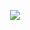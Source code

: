 <p align="center">
  <img src="https://readme-typing-svg.herokuapp.com?font=Fira+Code&weight=600&size=30&pause=1000&color=F70000&center=true&vCenter=true&width=500&lines=Hi,I'm+Hoang+Van👋;Welcome+to+my+profile!">
</p>
<!--
**Vanmai247/vanmai247** is a ✨ _special_ ✨ repository because its `README.md` (this file) appears on your GitHub profile.


## 🌐Socials
[![Instagram](https://img.shields.io/badge/Instagram-%23E4405F.svg?logo=Instagram&logoColor=white)](https://instagram.com/vanmaiz_) 

# 💻Tech Stack
![C++](https://img.shields.io/badge/c++-%2300599C.svg?style=for-the-badge&logo=c%2B%2B&logoColor=white) ![CSS3](https://img.shields.io/badge/css3-%231572B6.svg?style=for-the-badge&logo=css3&logoColor=white) ![Java](https://img.shields.io/badge/java-%23ED8B00.svg?style=for-the-badge&logo=java&logoColor=white) ![JavaScript](https://img.shields.io/badge/javascript-%23323330.svg?style=for-the-badge&logo=javascript&logoColor=%23F7DF1E) ![NodeJS](https://img.shields.io/badge/node.js-6DA55F?style=for-the-badge&logo=node.js&logoColor=white) ![Bootstrap](https://img.shields.io/badge/bootstrap-%23563D7C.svg?style=for-the-badge&logo=bootstrap&logoColor=white)
# 📊GitHub Stats :
![](https://github-readme-stats.vercel.app/api?username=vanmai247&theme=radical&hide_border=false&include_all_commits=false&count_private=false)<br/>
![](https://github-readme-streak-stats.herokuapp.com/?user=vanmai247&theme=radical&hide_border=false)<br/>
![](https://github-readme-stats.vercel.app/api/top-langs/?username=vanmai247&theme=radical&hide_border=false&include_all_commits=false&count_private=false&layout=compact)

### ✍️Random Dev Quote
![](https://quotes-github-readme.vercel.app/api?type=horizontal&theme=light)

---
[![](https://visitcount.itsvg.in/api?id=vanmai247&icon=0&color=0)](https://visitcount.itsvg.in)

